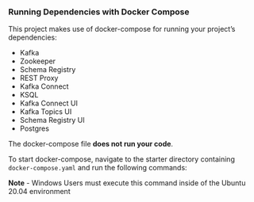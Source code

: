 

### Running Dependencies with Docker Compose

This project makes use of docker-compose for running your project’s dependencies:

- Kafka
- Zookeeper
- Schema Registry
- REST Proxy
- Kafka Connect
- KSQL
- Kafka Connect UI
- Kafka Topics UI
- Schema Registry UI
- Postgres

The docker-compose file **does not run your code**.

To start docker-compose, navigate to the starter directory containing `docker-compose.yaml` and run the following commands:

**Note** - Windows Users must execute this command inside of the Ubuntu 20.04 environment


